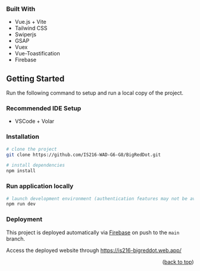 <a name="readme-top"></a>

<!-- ABOUT THE PROJECT -->

### Built With

-   Vue.js + Vite
-   Tailwind CSS
-   Swiperjs
-   GSAP
-   Vuex
-   Vue-Toastification
-   Firebase

<!-- GETTING STARTED -->

## Getting Started

Run the following command to setup and run a local copy of the project.

### Recommended IDE Setup

-   VSCode + Volar

### Installation

```bash
# clone the project
git clone https://github.com/IS216-WAD-G6-G8/BigRedDot.git
```

```bash
# install dependencies
npm install
```

### Run application locally

```bash
# launch development environment (authentication features may not be available)
npm run dev
```

### Deployment

This project is deployed automatically via [Firebase](https://firebase.google.com/) on push to the `main` branch.

Access the deployed website through https://is216-bigreddot.web.app/

<p align="right">(<a href="#readme-top">back to top</a>)</p>

